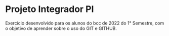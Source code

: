 # Projeto Integrador PI

Exercicio desenvolvido para os alunos do bcc de 2022 do 1° Semestre, com o objetivo de aprender sobre o uso do GIT e GITHUB.